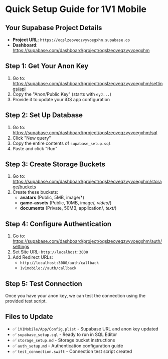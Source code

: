 # Quick Setup Guide for 1V1 Mobile

## Your Supabase Project Details
- **Project URL**: `https://oqslzeoveqzvyvoegxhm.supabase.co`
- **Dashboard**: https://supabase.com/dashboard/project/oqslzeoveqzvyvoegxhm

## Step 1: Get Your Anon Key
1. Go to: https://supabase.com/dashboard/project/oqslzeoveqzvyvoegxhm/settings/api
2. Copy the "Anon/Public Key" (starts with `eyJ...`)
3. Provide it to update your iOS app configuration

## Step 2: Set Up Database
1. Go to: https://supabase.com/dashboard/project/oqslzeoveqzvyvoegxhm/sql
2. Click "New query"
3. Copy the entire contents of `supabase_setup.sql`
4. Paste and click "Run"

## Step 3: Create Storage Buckets
1. Go to: https://supabase.com/dashboard/project/oqslzeoveqzvyvoegxhm/storage/buckets
2. Create these buckets:
   - **avatars** (Public, 5MB, image/*)
   - **game-assets** (Public, 10MB, image/*, video/*)
   - **documents** (Private, 50MB, application/*, text/*)

## Step 4: Configure Authentication
1. Go to: https://supabase.com/dashboard/project/oqslzeoveqzvyvoegxhm/auth/settings
2. Set Site URL: `http://localhost:3000`
3. Add Redirect URLs:
   - `http://localhost:3000/auth/callback`
   - `1v1mobile://auth/callback`

## Step 5: Test Connection
Once you have your anon key, we can test the connection using the provided test script.

## Files to Update
- ✅ `1V1Mobile/App/Config.plist` - Supabase URL and anon key updated
- ✅ `supabase_setup.sql` - Ready to run in SQL Editor
- ✅ `storage_setup.md` - Storage bucket instructions
- ✅ `auth_setup.md` - Authentication configuration guide
- ✅ `test_connection.swift` - Connection test script created
